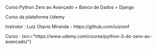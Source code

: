 <a> Curso Python Zero ao Avançado + Banco de Dados + Django </a> 
<p></p>
<a> Curso da plataforma Udemy </a> 
<p></p>
<a> Instrutor : Luiz Otavio Miranda - https://github.com/luizomf </a> 
<p></p>
<a> Curso : (src="https://www.udemy.com/course/python-3-do-zero-ao-avancado/") </a> 
